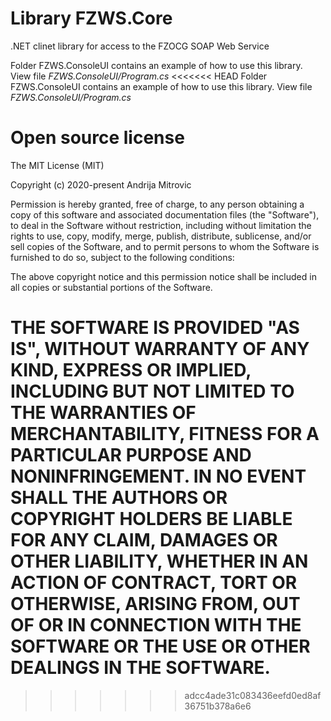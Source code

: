 # Library FZWS.Core
.NET clinet library for access to the FZOCG SOAP Web Service

Folder FZWS.ConsoleUI contains an example of how to use this library. View file *FZWS.ConsoleUI/Program.cs*
<<<<<<< HEAD
Folder FZWS.ConsoleUI contains an example of how to use this library. View file *FZWS.ConsoleUI/Program.cs*

# Open source license
The MIT License (MIT)

Copyright (c) 2020-present Andrija Mitrovic

Permission is hereby granted, free of charge, to any person obtaining a copy
of this software and associated documentation files (the "Software"), to deal
in the Software without restriction, including without limitation the rights
to use, copy, modify, merge, publish, distribute, sublicense, and/or sell
copies of the Software, and to permit persons to whom the Software is
furnished to do so, subject to the following conditions:

The above copyright notice and this permission notice shall be included in all
copies or substantial portions of the Software.

THE SOFTWARE IS PROVIDED "AS IS", WITHOUT WARRANTY OF ANY KIND, EXPRESS OR
IMPLIED, INCLUDING BUT NOT LIMITED TO THE WARRANTIES OF MERCHANTABILITY,
FITNESS FOR A PARTICULAR PURPOSE AND NONINFRINGEMENT. IN NO EVENT SHALL THE
AUTHORS OR COPYRIGHT HOLDERS BE LIABLE FOR ANY CLAIM, DAMAGES OR OTHER
LIABILITY, WHETHER IN AN ACTION OF CONTRACT, TORT OR OTHERWISE, ARISING FROM,
OUT OF OR IN CONNECTION WITH THE SOFTWARE OR THE USE OR OTHER DEALINGS IN THE
SOFTWARE.
=======
>>>>>>> adcc4ade31c083436eefd0ed8af36751b378a6e6
